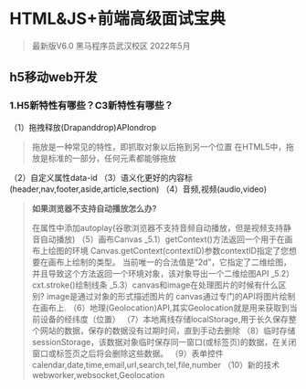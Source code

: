 
# HTML&JS+前端高级面试宝典
>最新版V6.0
>黑马程序员武汉校区
>2022年5月

## h5移动web开发
### 1.H5新特性有哪些？C3新特性有哪些？
（1）拖拽释放(Drapanddrop)APIondrop
>
>拖放是一种常见的特性，即抓取对象以后拖到另一个位置
>在HTML5中，拖放是标准的一部分，任何元素都能够拖放
>
（2）自定义属性data-id
（3）语义化更好的内容标(header,nav,footer,aside,article,section)
（4）音频,视频(audio,video)
>
>**如果浏览器不支持自动播放怎么办?**
>
>在属性中添加autoplay(谷歌浏览器不支持音频自动播放，但是视频支持静音自动播放)
（5）画布Canvas
_5.1）getContext()方法返回一个用于在画布上绘图的环境
>Canvas.getContext(contextID)参数contextID指定了您想要在画布上绘制的类型。
>当前唯一的合法值是“2d”，它指定了二维绘图，并且导致这个方法返回一个环境对象，该对象导出一个二维绘图API
_5.2）cxt.stroke()绘制线条
_5.3）canvas和image在处理图片的时候有什么区别?
>image是通过对象的形式描述图片的
>canvas通过专门的API将图片绘制在画布上.
（6）地理(Geolocation)API,其实Geolocation就是用来获取到当前设备的经纬度（位置）
（7）本地离线存储localStorage,用于长久保存整个网站的数据，保存的数据没有过期时间，直到手动去删除
（8）临时存储sessionStorage，该数据对象临时保存同一窗口(或标签页)的数据，在关闭窗口或标签页之后将会删除这些数据。
（9）表单控件calendar,date,time,email,url,search,tel,file,number
（10）新的技术webworker,websocket,Geolocation